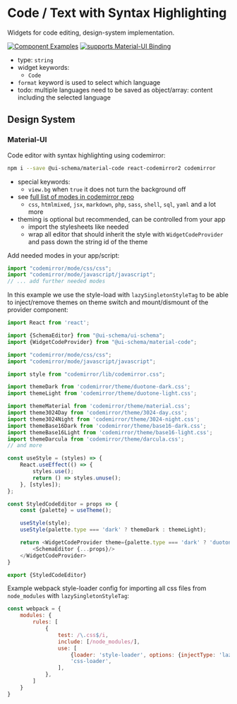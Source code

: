 # Code / Text with Syntax Highlighting

Widgets for code editing, design-system implementation.

[![Component Examples](https://img.shields.io/badge/Examples-green?labelColor=1d3d39&color=1a6754&logoColor=ffffff&style=flat-square&logo=plex)](#demo-editor) [![supports Material-UI Binding](https://img.shields.io/badge/Material-green?labelColor=1a237e&color=0d47a1&logoColor=ffffff&style=flat-square&logo=material-ui)](#material-ui)

- type: `string`
- widget keywords:
    - `Code`
- `format` keyword is used to select which language
- todo: multiple languages need to be saved as object/array: content including the selected language
    
## Design System

### Material-UI

Code editor with syntax highlighting using codemirror:

```bash
npm i --save @ui-schema/material-code react-codemirror2 codemirror
```

- special keywords:
    - `view.bg` when `true` it does not turn the background off
- see [full list of modes in codemirror repo](https://github.com/codemirror/CodeMirror/tree/master/mode)
    - `css`, `htmlmixed`, `jsx`, `markdown`, `php`, `sass`, `shell`, `sql`, `yaml` and a lot more
- theming is optional but recommended, can be controlled from your app
    - import the stylesheets like needed
    - wrap all editor that should inherit the style with `WidgetCodeProvider` and pass down the string id of the theme

Add needed modes in your app/script:

```js
import "codemirror/mode/css/css";
import "codemirror/mode/javascript/javascript";
// ... add further needed modes
```

In this example we use the style-load with `lazySingletonStyleTag` to be able to inject/remove themes on theme switch and mount/dismount of the provider component:

```js
import React from 'react';

import {SchemaEditor} from "@ui-schema/ui-schema";
import {WidgetCodeProvider} from "@ui-schema/material-code";

import "codemirror/mode/css/css";
import "codemirror/mode/javascript/javascript";

import style from "codemirror/lib/codemirror.css";

import themeDark from 'codemirror/theme/duotone-dark.css';
import themeLight from 'codemirror/theme/duotone-light.css';

import themeMaterial from 'codemirror/theme/material.css';
import theme3024Day from 'codemirror/theme/3024-day.css';
import theme3024Night from 'codemirror/theme/3024-night.css';
import themeBase16Dark from 'codemirror/theme/base16-dark.css';
import themeBase16Light from 'codemirror/theme/base16-light.css';
import themeDarcula from 'codemirror/theme/darcula.css';
// and more

const useStyle = (styles) => {
    React.useEffect(() => {
        styles.use();
        return () => styles.unuse();
    }, [styles]);
};

const StyledCodeEditor = props => {
    const {palette} = useTheme();

    useStyle(style);
    useStyle(palette.type === 'dark' ? themeDark : themeLight);

    return <WidgetCodeProvider theme={palette.type === 'dark' ? 'duotone-dark' : 'duotone-light'}>
        <SchemaEditor {...props}/>
    </WidgetCodeProvider>
}

export {StyledCodeEditor}
```

Example webpack style-loader config for importing all css files from `node_modules` with `lazySingletonStyleTag`:

```js
const webpack = {
    modules: {
        rules: [
            {
                test: /\.css$/i,
                include: [/node_modules/],
                use: [
                    {loader: 'style-loader', options: {injectType: 'lazySingletonStyleTag'}},
                    'css-loader',
                ],
            },
        ]
    }
}
```
